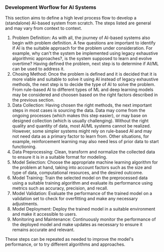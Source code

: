 ### Development Worflow for AI Systems

This section aims to define a high level process flow to develop a (standalone) AI-based system from scratch. The steps listed are general and may vary from context to context.

1. Problem Definition: As with all, the journey of AI-based systems also begin with problem definition. A few questions are important to identify if AI is the suitable approach for the problem under consideration. For example, why can't the system be implemented using legacy exhaustive algorithmic approaches?, is the system supposed to learn and evolve overtime? Having defined the problem, next step is to determine if AI/ML can be used to address it.
2. Chosing Method: Once the problem is defined and it is decided that it is more viable and suitable to solve it using AI instead of legacy exhaustive methods, the next step is to decide the type of AI to solve the problem. From rule-based AI to different types of ML and deep learning models may be considered and choosen based on the right factors described in the previous section.
3. Data Collection: Having chosen the right methods, the next important steps in most cases is sourcing the data. Data may come from the ongoing processes (which makes this step easier), or may base on designed collection (which is usually challenging). Without the right quality and quantity of data, most AI/ML systems cannot be realized. However, some simpler systems might rely on rule-based AI and may not need data as a primary factor to learn from. Other situations, for example, reinforcement learning may also need less of prior data to start functioning.
4. Data Preprocessing: Clean, transform and normalize the collected data to ensure it is in a suitable format for modeling.
5. Model Selection: Choose the appropriate machine learning algorithm for the problem at hand, taking into account factors such as the size and type of data, computational resources, and the desired outcome.
6. Model Training: Train the selected model on the preprocessed data using a suitable training algorithm and evaluate its performance using metrics such as accuracy, precision, and recall.
7. Model Validation: Evaluate the performance of the trained model on a validation set to check for overfitting and make any necessary adjustments.
8. Model Deployment: Deploy the trained model in a suitable environment and make it accessible to users.
9. Monitoring and Maintenance: Continuously monitor the performance of the deployed model and make updates as necessary to ensure it remains accurate and relevant.

These steps can be repeated as needed to improve the model's performance, or to try different algorithms and approaches.
